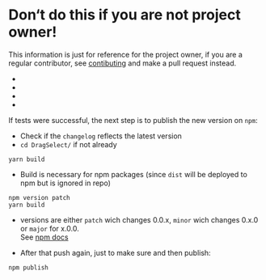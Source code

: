 
# Don‘t do this if you are not project owner!

This information is just for reference for the project owner,
if you are a regular contributor, see [contibuting](../CONTRIBUTING.md) and make a pull request instead.

-
-
-
-


If tests were successful, the next step is to publish the new version on `npm`:

- Check if the `changelog` reflects the latest version
- `cd DragSelect/` if not already

```
yarn build
```
- Build is necessary for npm packages (since `dist` will be deployed to npm but is ignored in repo)

```
npm version patch
yarn build
```
- versions are either `patch` wich changes 0.0.x, `minor` wich changes 0.x.0 or `major` for x.0.0.  
  See [npm docs](https://docs.npmjs.com/getting-started/publishing-npm-packages)  

- After that push again, just to make sure and then publish:
```
npm publish
```

